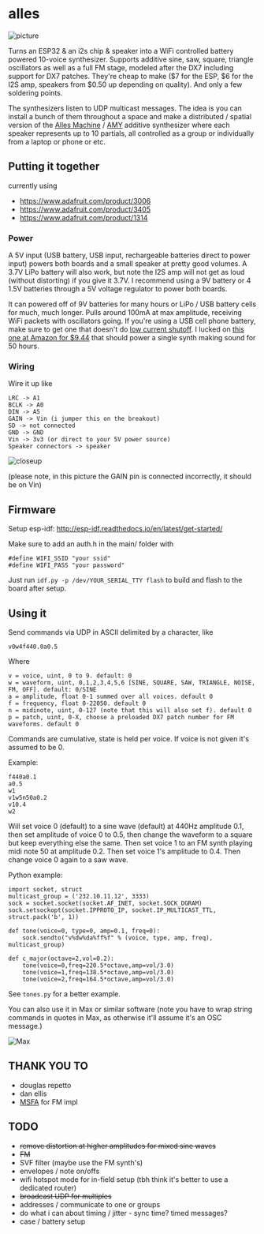 # alles

![picture](https://raw.githubusercontent.com/bwhitman/synthserver/master/pics/IMG_2872.jpeg)

Turns an ESP32 & an i2s chip & speaker into a WiFi controlled battery powered 10-voice synthesizer. Supports additive sine, saw, square, triangle oscillators as well as a full FM stage, modeled after the DX7 including support for DX7 patches. They're cheap to make ($7 for the ESP, $6 for the I2S amp, speakers from $0.50 up depending on quality). And only a few soldering points. 

The synthesizers listen to UDP multicast messages. The idea is you can install a bunch of them throughout a space and make a distributed / spatial version of the [Alles Machine](https://en.wikipedia.org/wiki/Bell_Labs_Digital_Synthesizer) / [AMY](https://www.atarimax.com/jindroush.atari.org/achamy.html) additive synthesizer where each speaker represents up to 10 partials, all controlled as a group or individually from a laptop or phone or etc. 

## Putting it together 

currently using

* https://www.adafruit.com/product/3006 
* https://www.adafruit.com/product/3405
* https://www.adafruit.com/product/1314 

### Power 

A 5V input (USB battery, USB input, rechargeable batteries direct to power input) powers both boards and a small speaker at pretty good volumes. A 3.7V LiPo battery will also work, but note the I2S amp will not get as loud (without distorting) if you give it 3.7V. I recommend using a 9V battery or 4 1.5V batteries through a 5V voltage regulator to power both boards.

It can powered off of 9V batteries for many hours or LiPo / USB battery cells for much, much longer. Pulls around 100mA at max amplitude, receiving WiFi packets with oscillators going. If you're using a USB cell phone battery, make sure to get one that doesn't do [low current shutoff](https://www.element14.com/community/groups/test-and-measurement/blog/2018/10/15/on-using-a-usb-battery-for-a-portable-project-power-supply). I lucked on [this one at Amazon for $9.44](https://www.amazon.com/gp/product/B00MWU1GGI) that should power a single synth making sound for 50 hours. 

### Wiring

Wire it up like

```
LRC -> A1
BCLK -> A0
DIN -> A5
GAIN -> Vin (i jumper this on the breakout)
SD -> not connected
GND -> GND
Vin -> 3v3 (or direct to your 5V power source)
Speaker connectors -> speaker
```

![closeup](https://raw.githubusercontent.com/bwhitman/synthserver/master/pics/closeup.png)

(please note, in this picture the GAIN pin is connected incorrectly, it should be on Vin) 

## Firmware

Setup esp-idf: http://esp-idf.readthedocs.io/en/latest/get-started/

Make sure to add an auth.h in the main/ folder with 
```
#define WIFI_SSID "your ssid"
#define WIFI_PASS "your password"
```

Just run `idf.py -p /dev/YOUR_SERIAL_TTY flash` to build and flash to the board after setup.

## Using it

Send commands via UDP in ASCII delimited by a character, like

```
v0w4f440.0a0.5
```

Where
```
v = voice, uint, 0 to 9. default: 0
w = waveform, uint, 0,1,2,3,4,5,6 [SINE, SQUARE, SAW, TRIANGLE, NOISE, FM, OFF]. default: 0/SINE
a = amplitude, float 0-1 summed over all voices. default 0
f = frequency, float 0-22050. default 0
n = midinote, uint, 0-127 (note that this will also set f). default 0
p = patch, uint, 0-X, choose a preloaded DX7 patch number for FM waveforms. default 0
```

Commands are cumulative, state is held per voice. If voice is not given it's assumed to be 0. 

Example:

```
f440a0.1
a0.5
w1
v1w5n50a0.2
v10.4
w2
```

Will set voice 0 (default) to a sine wave (default) at 440Hz amplitude 0.1, then set amplitude of voice 0 to 0.5, then change the waveform to a square but keep everything else the same. Then set voice 1 to an FM synth playing midi note 50 at amplitude 0.2. Then set voice 1's amplitude to 0.4. Then change voice 0 again to a saw wave.


Python example:

```
import socket, struct
multicast_group = ('232.10.11.12', 3333)
sock = socket.socket(socket.AF_INET, socket.SOCK_DGRAM)
sock.setsockopt(socket.IPPROTO_IP, socket.IP_MULTICAST_TTL, struct.pack('b', 1))

def tone(voice=0, type=0, amp=0.1, freq=0):
    sock.sendto("v%dw%da%ff%f" % (voice, type, amp, freq), multicast_group)

def c_major(octave=2,vol=0.2):
    tone(voice=0,freq=220.5*octave,amp=vol/3.0)
    tone(voice=1,freq=138.5*octave,amp=vol/3.0)
    tone(voice=2,freq=164.5*octave,amp=vol/3.0)

```

See `tones.py` for a better example.

You can also use it in Max or similar software (note you have to wrap string commands in quotes in Max, as otherwise it'll assume it's an OSC message.)

![Max](https://raw.githubusercontent.com/bwhitman/synthserver/master/pics/max.png)

## THANK YOU TO

* douglas repetto
* dan ellis
* [MSFA](https://github.com/google/music-synthesizer-for-android) for FM impl

## TODO

* ~~remove distortion at higher amplitudes for mixed sine waves~~
* ~~FM~~
* SVF filter (maybe use the FM synth's) 
* envelopes / note on/offs
* wifi hotspot mode for in-field setup (tbh think it's better to use a dedicated router)
* ~~broadcast UDP for multiples~~
* addresses / communicate to one or groups 
* do what i can about timing / jitter - sync time? timed messages? 
* case / battery setup



